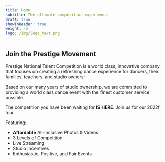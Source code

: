 ```yaml
---
title: Home
subtitle: The ultimate competition experience
draft: true
showInHeader: true
weight: -5
logo: /img/logo_text.png
---
```

## Join the Prestige Movement

Prestige National Talent Competition is a world class, innovative company that focuses on creating a refreshing dance experience for dancers, their families, teachers, and studio owners! 

Based on our many years of studio ownership, we are committed to providing a world class dance event with the finest customer service possible. 

The competition you have been waiting for **IS HERE**. Join us for our 2022f tour. 

Featuring: 

* **Affordable** All-inclusive Photos & Videos
* 3 Levels of Competition
* Live Streaming 
* Studio Incentives
* Enthusiastic, Positive, and Fair Events